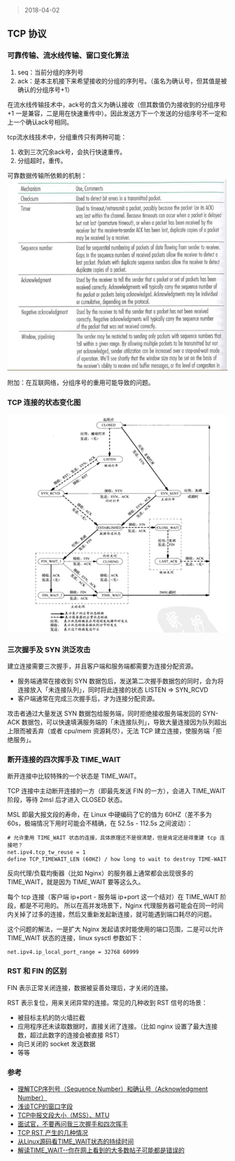 >2018-04-02

## TCP 协议

### 可靠传输、流水线传输、窗口变化算法

1. seq：当前分组的序列号
1. ack：是本主机接下来希望接收的分组的序列号。（虽名为确认号，但其值是被确认的分组序号+1） 

在流水线传输技术中，ack号的含义为确认接收（但其数值仍为接收到的分组序号+1 一是兼容，二是用在快速重传中）。因此发送方下一个发送的分组序号不一定和上一个确认ack号相同。 

tcp流水线技术中，分组重传只有两种可能： 

1. 收到三次冗余ack号，会执行快速重传。 
1. 分组超时，重传。

可靠数据传输所依赖的机制：
![](../_img/tcp-packet-head.png)

附加：在互联网络，分组序号的重用可能导致的问题。


### TCP 连接的状态变化图

![](../_img/socket-state-machine.png)

### 三次握手及 SYN 洪泛攻击

建立连接需要三次握手，并且客户端和服务端都需要为连接分配资源。

- 服务端通常在接收到 SYN 数据包后，发送第二次握手数据包的同时，会为将连接放入「未连接队列」，同时将此连接的状态 LISTEN => SYN_RCVD
- 客户端通常在完成三次握手后，才为连接分配资源。

攻击者通过大量发送 SYN 数据包给服务端，同时拒绝接收服务端发回的 SYN-ACK 数据包，可以快速填满服务端的「未连接队列」，导致大量连接因为队列超出上限而被丢弃（或者 cpu/mem 资源耗尽），无法 TCP 建立连接，使服务端「拒绝服务」。

### 断开连接的四次挥手及 TIME_WAIT

断开连接中比较特殊的一个状态是 TIME_WAIT。

TCP 连接中主动断开连接的一方（即最先发送 FIN 的一方），会进入 TIME_WAIT 阶段，等待 2msl 后才进入 CLOSED 状态。

MSL 即最大报文段的寿命，在 Linux 中硬编码了它的值为 60HZ（差不多为 60s，极端情况下用时可能会不精确，在 52.5s - 112.5s 之间波动）：
```
# 允许重用 TIME_WAIT 状态的连接，具体原理还不是很清楚，但是肯定还是得重建 tcp 连接吧？
net.ipv4.tcp_tw_reuse = 1
define TCP_TIMEWAIT_LEN (60HZ) / how long to wait to destroy TIME-WAIT
```

反向代理/负载均衡器（比如 Nginx）的服务器上通常都会出现很多的 TIME_WAIT，就是因为 TIME_WAIT 要等这么久。

每个 tcp 连接（客户端 ip+port - 服务端 ip+port 这一个结对）在 TIME_WAIT 阶段，都是不可用的。
所以在高并发场景下，Nginx 代理服务器可能会在同一时间内关掉了过多的连接，然后又重新发起新连接，就可能遇到端口耗尽的问题。

这个问题的解法，一是扩大 Nginx 发起请求时能使用的端口范围，二是可以允许 TIME_WAIT 状态的连接，linux sysctl 参数如下：

```
net.ipv4.ip_local_port_range = 32768 60999

```


### RST 和 FIN 的区别

FIN 表示正常关闭连接，数据被妥善处理后，才关闭的连接。

RST 表示复位，用来关闭异常的连接。常见的几种收到 RST 信号的场景：

- 被目标主机的防火墙拦截
- 应用程序还未读取数据时，直接关闭了连接。（比如 nginx 设置了最大连接数，超过此数字的连接会被直接 RST）
- 向已关闭的 socket 发送数据
- 等等



### 参考

- [理解TCP序列号（Sequence Number）和确认号（Acknowledgment Number）](https://blog.csdn.net/a19881029/article/details/38091243)
- [浅谈TCP的窗口字段](http://blog.51cto.com/shjrouting/1612855)
- [TCP中报文段大小（MSS）、MTU](https://blog.csdn.net/bian_qing_quan11/article/details/72630354)
- [面试官，不要再问我三次握手和四次挥手](https://zhuanlan.zhihu.com/p/86426969)
- [TCP RST 产生的几种情况](https://zhuanlan.zhihu.com/p/30791159)
- [从Linux源码看TIME_WAIT状态的持续时间](https://www.cnblogs.com/alchemystar/p/13883871.html)
- [解读TIME_WAIT--你在网上看到的大多数帖子可能都是错误的](https://www.cnblogs.com/rexcheny/p/11143128.html)

